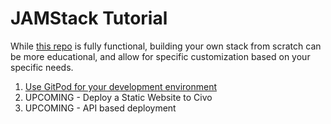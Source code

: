 # JAMStack Tutorial

While [this repo](https://www.github.com/ssmiller25/jamstackapp) is fully functional, building your own stack from scratch can be more educational, and allow for specific customization based on your specific needs.

1. [Use GitPod for your development environment](1-jamstack-gitpod.md)
2. UPCOMING - Deploy a Static Website to Civo
3. UPCOMING - API based deployment